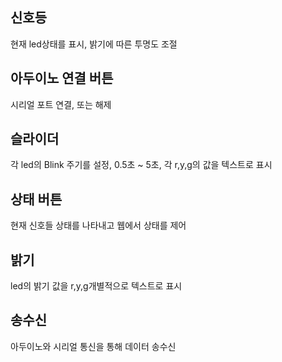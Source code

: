 

## 신호등
현재 led상태를 표시, 밝기에 따른 투명도 조절
## 아두이노 연결 버튼
시리얼 포트 연결, 또는 해제
## 슬라이더 
각 led의 Blink 주기를 설정, 0.5초 ~ 5초, 각 r,y,g의 값을 텍스트로 표시
## 상태 버튼 
현재 신호들 상태를 나타내고 웹에서 상태를 제어
## 밝기
led의 밝기 값을 r,y,g개별적으로 텍스트로 표시
## 송수신
아두이노와 시리얼 통신을 통해 데이터 송수신
